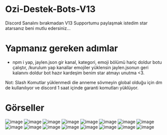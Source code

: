 # Ozi-Destek-Bots-V13

Discord Sanalını bırakmadan V13 Supportumu paylaşmak istedim star atarsanız beni mutlu edersiniz...

# Yapmanız gereken adımlar

- npm i yap, jaylen.json gir kanal, kategori, emoji bölümü hariç doldur botu çalıştır, /kurulum yap kanallar emojiler yüklensin jaylen.jsonun geri kalanını doldur bot hazır kardeşim benim star atmayı unutma <3.

Not: Slash Komutlar yüklenmedi die anneme sövmeyin global olduğu için dm de kullanılıyor ve discord 1 saat içinde garanti komutları yüklüyor.

# Görseller
![image](https://user-images.githubusercontent.com/92666466/159189216-2edf7f9f-646e-48d1-aeac-562b7c0f701a.png)
![image](https://user-images.githubusercontent.com/92666466/162340823-7e80d278-51f8-4e25-840b-7ddc92d2b352.png)
![image](https://user-images.githubusercontent.com/92666466/162340833-31c849ad-487a-40d7-b825-0b26409ca06d.png)
![image](https://user-images.githubusercontent.com/92666466/162340838-3cd06ad6-7f87-405c-b24c-89850cb9841d.png)
![image](https://user-images.githubusercontent.com/92666466/162340845-18aaa54e-24af-4d71-961a-a000f979e389.png)
![image](https://user-images.githubusercontent.com/92666466/162455874-a0438902-7a40-4ca1-8c16-2e625122794a.png)
![image](https://user-images.githubusercontent.com/92666466/159189220-3de70393-4b85-4bdb-8a54-01f00133e9cd.png)
![image](https://user-images.githubusercontent.com/92666466/159189225-40ab7b50-9b6e-466b-8e26-c2ede5de6dc5.png)
![image](https://user-images.githubusercontent.com/92666466/159189230-6e58ce5e-ee69-45e1-a594-a3df9c4510c1.png)
![image](https://user-images.githubusercontent.com/92666466/159189235-b291b90e-d717-4070-ad32-d131929cfd86.png)
![image](https://user-images.githubusercontent.com/92666466/159189245-951f4033-9cad-4102-a103-5f9fbd4622e1.png)
![image](https://user-images.githubusercontent.com/92666466/159189248-96ca2b18-c170-45f1-b54b-3cbe97f0a402.png)
![image](https://user-images.githubusercontent.com/92666466/159189250-0333771d-563b-4f59-ba72-821323a977b4.png)
![image](https://user-images.githubusercontent.com/92666466/159189253-4bf48b06-a198-4e8b-92da-37c412a2812a.png)
![image](https://user-images.githubusercontent.com/92666466/159190215-b86a1e17-1b1b-4969-97c4-34b0c226054a.png)
![image](https://user-images.githubusercontent.com/92666466/159190228-4efc3156-90ef-46ed-bf6d-ed383e8c8098.png)
